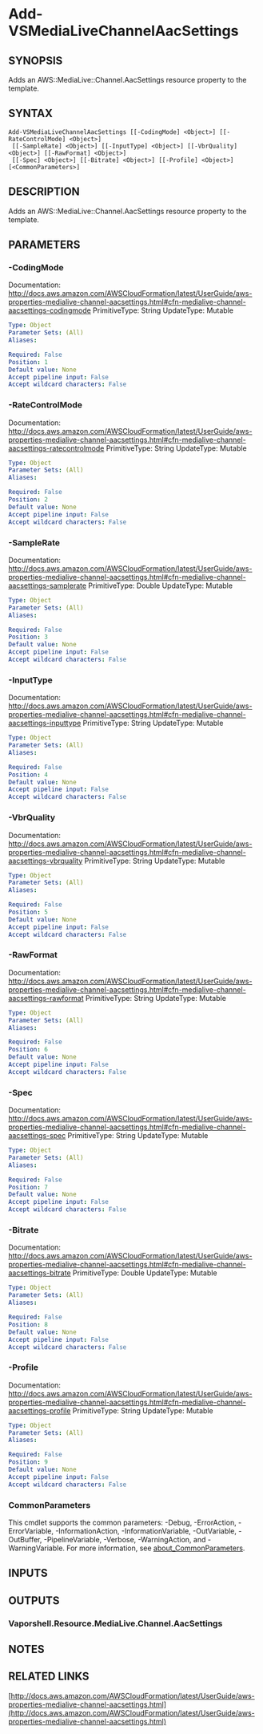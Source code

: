 # Add-VSMediaLiveChannelAacSettings

## SYNOPSIS
Adds an AWS::MediaLive::Channel.AacSettings resource property to the template.

## SYNTAX

```
Add-VSMediaLiveChannelAacSettings [[-CodingMode] <Object>] [[-RateControlMode] <Object>]
 [[-SampleRate] <Object>] [[-InputType] <Object>] [[-VbrQuality] <Object>] [[-RawFormat] <Object>]
 [[-Spec] <Object>] [[-Bitrate] <Object>] [[-Profile] <Object>] [<CommonParameters>]
```

## DESCRIPTION
Adds an AWS::MediaLive::Channel.AacSettings resource property to the template.

## PARAMETERS

### -CodingMode
Documentation: http://docs.aws.amazon.com/AWSCloudFormation/latest/UserGuide/aws-properties-medialive-channel-aacsettings.html#cfn-medialive-channel-aacsettings-codingmode
PrimitiveType: String
UpdateType: Mutable

```yaml
Type: Object
Parameter Sets: (All)
Aliases:

Required: False
Position: 1
Default value: None
Accept pipeline input: False
Accept wildcard characters: False
```

### -RateControlMode
Documentation: http://docs.aws.amazon.com/AWSCloudFormation/latest/UserGuide/aws-properties-medialive-channel-aacsettings.html#cfn-medialive-channel-aacsettings-ratecontrolmode
PrimitiveType: String
UpdateType: Mutable

```yaml
Type: Object
Parameter Sets: (All)
Aliases:

Required: False
Position: 2
Default value: None
Accept pipeline input: False
Accept wildcard characters: False
```

### -SampleRate
Documentation: http://docs.aws.amazon.com/AWSCloudFormation/latest/UserGuide/aws-properties-medialive-channel-aacsettings.html#cfn-medialive-channel-aacsettings-samplerate
PrimitiveType: Double
UpdateType: Mutable

```yaml
Type: Object
Parameter Sets: (All)
Aliases:

Required: False
Position: 3
Default value: None
Accept pipeline input: False
Accept wildcard characters: False
```

### -InputType
Documentation: http://docs.aws.amazon.com/AWSCloudFormation/latest/UserGuide/aws-properties-medialive-channel-aacsettings.html#cfn-medialive-channel-aacsettings-inputtype
PrimitiveType: String
UpdateType: Mutable

```yaml
Type: Object
Parameter Sets: (All)
Aliases:

Required: False
Position: 4
Default value: None
Accept pipeline input: False
Accept wildcard characters: False
```

### -VbrQuality
Documentation: http://docs.aws.amazon.com/AWSCloudFormation/latest/UserGuide/aws-properties-medialive-channel-aacsettings.html#cfn-medialive-channel-aacsettings-vbrquality
PrimitiveType: String
UpdateType: Mutable

```yaml
Type: Object
Parameter Sets: (All)
Aliases:

Required: False
Position: 5
Default value: None
Accept pipeline input: False
Accept wildcard characters: False
```

### -RawFormat
Documentation: http://docs.aws.amazon.com/AWSCloudFormation/latest/UserGuide/aws-properties-medialive-channel-aacsettings.html#cfn-medialive-channel-aacsettings-rawformat
PrimitiveType: String
UpdateType: Mutable

```yaml
Type: Object
Parameter Sets: (All)
Aliases:

Required: False
Position: 6
Default value: None
Accept pipeline input: False
Accept wildcard characters: False
```

### -Spec
Documentation: http://docs.aws.amazon.com/AWSCloudFormation/latest/UserGuide/aws-properties-medialive-channel-aacsettings.html#cfn-medialive-channel-aacsettings-spec
PrimitiveType: String
UpdateType: Mutable

```yaml
Type: Object
Parameter Sets: (All)
Aliases:

Required: False
Position: 7
Default value: None
Accept pipeline input: False
Accept wildcard characters: False
```

### -Bitrate
Documentation: http://docs.aws.amazon.com/AWSCloudFormation/latest/UserGuide/aws-properties-medialive-channel-aacsettings.html#cfn-medialive-channel-aacsettings-bitrate
PrimitiveType: Double
UpdateType: Mutable

```yaml
Type: Object
Parameter Sets: (All)
Aliases:

Required: False
Position: 8
Default value: None
Accept pipeline input: False
Accept wildcard characters: False
```

### -Profile
Documentation: http://docs.aws.amazon.com/AWSCloudFormation/latest/UserGuide/aws-properties-medialive-channel-aacsettings.html#cfn-medialive-channel-aacsettings-profile
PrimitiveType: String
UpdateType: Mutable

```yaml
Type: Object
Parameter Sets: (All)
Aliases:

Required: False
Position: 9
Default value: None
Accept pipeline input: False
Accept wildcard characters: False
```

### CommonParameters
This cmdlet supports the common parameters: -Debug, -ErrorAction, -ErrorVariable, -InformationAction, -InformationVariable, -OutVariable, -OutBuffer, -PipelineVariable, -Verbose, -WarningAction, and -WarningVariable. For more information, see [about_CommonParameters](http://go.microsoft.com/fwlink/?LinkID=113216).

## INPUTS

## OUTPUTS

### Vaporshell.Resource.MediaLive.Channel.AacSettings
## NOTES

## RELATED LINKS

[http://docs.aws.amazon.com/AWSCloudFormation/latest/UserGuide/aws-properties-medialive-channel-aacsettings.html](http://docs.aws.amazon.com/AWSCloudFormation/latest/UserGuide/aws-properties-medialive-channel-aacsettings.html)

